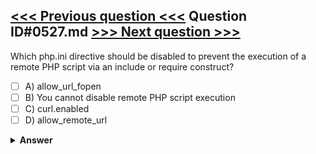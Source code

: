 [<<< Previous question <<<](0526.md)   Question ID#0527.md   [>>> Next question >>>](0528.md)
---

Which php.ini directive should be disabled to prevent the execution of a remote PHP script via an include or require construct?




- [ ] A) allow_url_fopen
- [ ] B) You cannot disable remote PHP script execution
- [ ] C) curl.enabled
- [ ] D) allow_remote_url

<details><summary><b>Answer</b></summary>
<p>
  Answer: <strong>A</strong>
</p>
</details>
